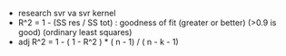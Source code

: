 - research svr va svr kernel
- R^2 = 1 - (SS res / SS tot) : goodness of fit (greater or better) (>0.9 is good) (ordinary least squares)
- adj R^2 = 1 - ( 1 - R^2 ) \* ( n - 1) / ( n - k - 1)
